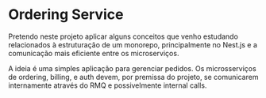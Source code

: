 # Ordering Service

Pretendo neste projeto aplicar alguns conceitos que venho estudando relacionados à estruturação de um monorepo, principalmente no Nest.js e a comunicação mais eficiente entre os microserviços.

A ideia é uma simples aplicação para gerenciar pedidos. Os microsserviços de ordering, billing, e auth devem, por premissa do projeto, se comunicarem internamente através do RMQ e possivelmente internal calls.

